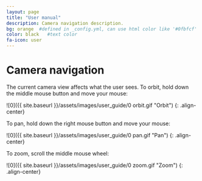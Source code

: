 ```yaml
---
layout: page
title: "User manual"
description: Camera navigation description.
bg: orange  #defined in _config.yml, can use html color like '#0fbfcf'
color: black   #text color
fa-icon: user
---
```


# Camera navigation

The current camera view affects what the user sees. To orbit, hold down the middle mouse button and move your mouse:

![0]({{ site.baseurl }}/assets/images/user_guide/0 orbit.gif "Orbit")
{: .align-center}

To pan, hold down the right mouse button and move your mouse:

![0]({{ site.baseurl }}/assets/images/user_guide/0 pan.gif "Pan")
{: .align-center}

To zoom, scroll the middle mouse wheel:

![0]({{ site.baseurl }}/assets/images/user_guide/0 zoom.gif "Zoom")
{: .align-center}
